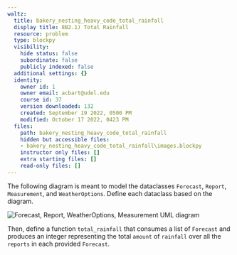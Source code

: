 ```yaml
---
waltz:
  title: bakery_nesting_heavy_code_total_rainfall
  display title: 8B2.1) Total Rainfall
  resource: problem
  type: blockpy
  visibility:
    hide status: false
    subordinate: false
    publicly indexed: false
  additional settings: {}
  identity:
    owner id: 1
    owner email: acbart@udel.edu
    course id: 37
    version downloaded: 132
    created: September 19 2022, 0500 PM
    modified: October 17 2022, 0423 PM
  files:
    path: bakery_nesting_heavy_code_total_rainfall
    hidden but accessible files:
    - bakery_nesting_heavy_code_total_rainfall\images.blockpy
    instructor only files: []
    extra starting files: []
    read-only files: []
---
```

The following diagram is meant to model the dataclasses `Forecast`, `Report`, `Measurement`, and `WeatherOptions`. Define each dataclass based on the diagram.

![Forecast, Report, WeatherOptions, Measurement UML diagram](https://i.imgur.com/erKteB0.png)

Then, define a function `total_rainfall` that consumes a list of `Forecast` and produces an integer representing the total `amount` of `rainfall` over all the `reports` in each provided `Forecast`. 